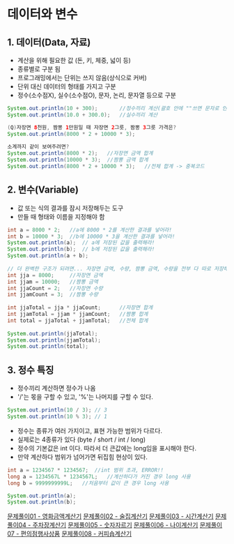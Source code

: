 # 데이터와 변수
  
## 1. 데이터(Data, 자료)
- 계산을 위해 필요한 값 (돈, 키, 체중, 넓이 등)
- 종류별로 구분 됨
- 프로그래밍에서는 단위는 쓰지 않음(상식으로 커버)
- 단위 대신 데이터의 형태를 가지고 구분
- 정수(소수점X), 실수(소수점O), 문자, 논리, 문자열 등으로 구분

```java
System.out.println(10 + 300);		//정수끼리 계산(괄호 안에 ""쓰면 문자로 인식)
System.out.println(10.0 + 300.0);	//실수끼리 계산

(Q)자장면 8천원, 짬뽕 1만원일 때 자장면 2그릇, 짬뽕 3그릇 가격은?
System.out.println(8000 * 2 + 10000 * 3);
		
소계까지 같이 보여주려면?
System.out.println(8000 * 2);	//자장면 금액 합계
System.out.println(10000 * 3);	//짬뽕 금액 합계
System.out.println(8000 * 2 + 10000 * 3);	//전체 합계 -> 중복코드
```

## 2. 변수(Variable)
- 값 또는 식의 결과를 잠시 저장해두는 도구
- 만들 때 형태와 이름을 지정해야 함

```java
int a = 8000 * 2;	//a에 8000 * 2를 계산한 결과를 넣어라!
int b = 10000 * 3;	//b에 10000 * 3을 계산한 결과를 넣어라!
System.out.println(a);	// a에 저장된 값을 출력해라!
System.out.println(b);	// b에 저장된 값을 출력해라!
System.out.println(a + b);
		
// 더 완벽한 구조가 되려면... 자장면 금액, 수량, 짬뽕 금액, 수량을 전부 다 따로 저장해야 함
int jja = 8000;		//자장면 금액
int jjam = 10000;	//짬뽕 금액
int jjaCount = 2;	//자장면 수량
int jjamCount = 3;	//짬뽕 수량	
		
int jjaTotal = jja * jjaCount;		//자장면 합계
int jjamTotal = jjam * jjamCount;	//짬뽕 합계
int total = jjaTotal + jjamTotal;	//전체 합계	
		
System.out.println(jjaTotal);
System.out.println(jjamTotal);
System.out.println(total);
```

## 3. 정수 특징
- 정수끼리 계산하면 정수가 나옴
- '/'는 몫을 구할 수 있고, '%'는 나머지를 구할 수 있다.

```java
System.out.println(10 / 3);	// 3
System.out.println(10 % 3);	// 1
```
		 	
- 정수는 종류가 여러 가지이고, 표현 가능한 범위가 다르다.
- 실제로는 4종류가 있다 (byte / short / int / long) 
- 정수의 기본값은 int 이다. 따라서 더 큰값에는 long임을 표시해야 한다. 
- 만약 계산하다 범위가 넘어가면 뒤집힘 현상이 있다.

```java
int a = 1234567 * 1234567;	//int 범위 초과, ERROR!!
long a = 1234567L * 1234567L;	//계산하다가 커진 경우 long 사용
long b = 9999999999L;	//처음부터 값이 큰 경우 long 사용

System.out.println(a);
System.out.println(b);
```
	

[문제풀이01 - 영화금액계산기](https://github.com/wooinp92/kh14/blob/main/day02/src/data/Test03%EC%98%81%ED%99%94%EA%B8%88%EC%95%A1%EA%B3%84%EC%82%B0%EA%B8%B0.java)
[문제풀이02 - 술집계산기](https://github.com/wooinp92/kh14/blob/main/day02/src/data/Test04%EC%88%A0%EC%A7%91%EA%B3%84%EC%82%B0%EA%B8%B0.java)
[문제풀이03 - 시간계산기](https://github.com/wooinp92/kh14/blob/main/day02/src/data/Test06%EC%8B%9C%EA%B0%84%EA%B3%84%EC%82%B0%EA%B8%B02.java)
[문제풀이04 - 주차장계산기](https://github.com/wooinp92/kh14/blob/main/day02/src/data/Test07%EC%A3%BC%EC%B0%A8%EC%9E%A5%EA%B3%84%EC%82%B0%EA%B8%B0.java)
[문제풀이05 - 숫자자르기](https://github.com/wooinp92/kh14/blob/main/day02/src/data/Test08%EC%88%AB%EC%9E%90%EC%9E%90%EB%A5%B4%EA%B8%B0.java)
[문제풀이06 - 나이계산기](https://github.com/wooinp92/kh14/blob/main/day02/src/data/Test09%EB%82%98%EC%9D%B4%EA%B3%84%EC%82%B0%EA%B8%B0.java)
[문제풀이07 - 편의점행사상품](https://github.com/wooinp92/kh14/blob/main/day02/src/data/Test10%ED%8E%B8%EC%9D%98%EC%A0%90%ED%96%89%EC%82%AC%EC%83%81%ED%92%88.java)
[문제풀이08 - 커피숍계산기](https://github.com/wooinp92/kh14/blob/main/day02/src/data/Test11%EC%BB%A4%ED%94%BC%EC%88%8D%EA%B3%84%EC%82%B0%EA%B8%B0.java)
